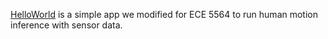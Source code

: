 [HelloWorld](https://github.com/pytorch/android-demo-app/tree/master/HelloWorldApp) is a simple app we modified for ECE 5564 to run human motion inference with sensor data.